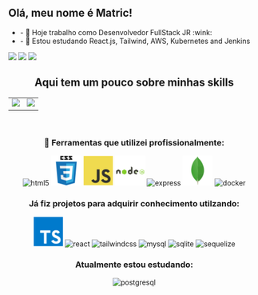 <h2>Olá, meu nome é <bold>Matric</bold>!</h2>
<ul>
    <li>- 🔭 Hoje trabalho como Desenvolvedor FullStack JR :wink:</li>
    <li>- 🌱 Estou estudando React.js, Tailwind, AWS, Kubernetes and Jenkins</li>
</ul>
<div display="flex" flex-direction="row">
<img src="https://img.shields.io/badge/LinkedIn-0077B5?style=for-the-badge&logo=linkedin&logoColor=white">
<img src="https://img.shields.io/badge/WhatsApp-25D366?style=for-the-badge&logo=whatsapp&logoColor=white">
<img src="https://img.shields.io/badge/Gmail-D14836?style=for-the-badge&logo=gmail&logoColor=white">
</div>
<div align="center">   
<h2>Aqui tem um pouco sobre minhas skills</h2>

<table>
    <tr>
        <td><img src="https://github-readme-stats.vercel.app/api?username=matricbts&show_icons=true&count_private=true"></td>
        <td><img src="https://github-readme-stats.vercel.app/api/top-langs/?username=matricbts&layout=compact&hide=perl,c"</td>
    </tr>
</table>

<br />

<h3>🚀 Ferramentas que utilizei profissionalmente:</h3>

<img src="https://cdn.jsdelivr.net/gh/devicons/devicon/icons/html5/html5-original-wordmark.svg" alt="html5" width="60" height="60"/>
<img src="https://raw.githubusercontent.com/devicons/devicon/master/icons/css3/css3-original-wordmark.svg" alt="css3" width="60" height="60" />
<img src="https://raw.githubusercontent.com/devicons/devicon/master/icons/javascript/javascript-original.svg" alt="javascript" width="60" height="60" />
<img src="https://raw.githubusercontent.com/devicons/devicon/master/icons/nodejs/nodejs-original-wordmark.svg" alt="nodejs" width="60" height="60" />
<img src="https://cdn.jsdelivr.net/gh/devicons/devicon/icons/express/express-original-wordmark.svg" alt="express" width="60" height="60"/>
<img src="https://raw.githubusercontent.com/devicons/devicon/master/icons/mongodb/mongodb-original.svg" alt="mongodb" width="60" height="60" />
<img src="https://cdn.jsdelivr.net/gh/devicons/devicon/icons/docker/docker-original-wordmark.svg" alt="docker" width="60" height="60"/>


<h3> Já fiz projetos para adquirir conhecimento utilzando: </h3>
<img src="https://raw.githubusercontent.com/devicons/devicon/master/icons/typescript/typescript-original.svg" alt="typescript" width="60" height="60" />
<img src="https://cdn.jsdelivr.net/gh/devicons/devicon/icons/react/react-original-wordmark.svg" alt="react" width="60" height="60"/>
<img src="https://cdn.jsdelivr.net/gh/devicons/devicon/icons/tailwindcss/tailwindcss-original-wordmark.svg" alt="tailwindcss" width="60" height="60"/>
<img src="https://cdn.jsdelivr.net/gh/devicons/devicon/icons/mysql/mysql-original.svg" alt="mysql" width="60" height="60"/>
<img src="https://cdn.jsdelivr.net/gh/devicons/devicon/icons/sqlite/sqlite-original-wordmark.svg" alt="sqlite" width="60" height="60"/>
<img src="https://cdn.jsdelivr.net/gh/devicons/devicon/icons/sequelize/sequelize-original-wordmark.svg" alt="sequelize" width="60" height="60"/>


<h3> Atualmente estou estudando: </h3>
<img src="https://cdn.jsdelivr.net/gh/devicons/devicon/icons/postgresql/postgresql-original-wordmark.svg" alt="postgresql" width="60" height="60"/>

</div>
<br />
